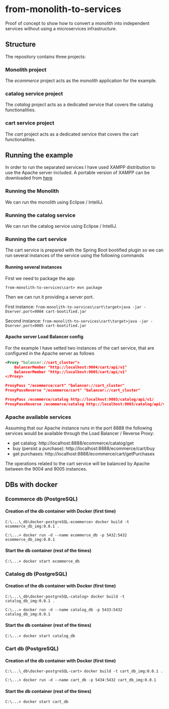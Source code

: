 # from-monolith-to-services
Proof of concept to show how to convert a monolith into independent services without using a microservices infrastructure.

## Structure
The repository contains three projects:

### Monolith project
The *ecommerce* project acts as the _monolith_ application for the example.

### catalog service project
The *catalog* project acts as a dedicated service that covers the catalog functionalities.

### cart service project
The *cart* project acts as a dedicated service that covers the cart functionalities.

## Running the example
In order to run the separated services I have used XAMPP distribution to use the Apache server included.
A portable version of XAMPP can be downloaded from [here](https://portableapps.com/apps/development/xampp)

### Running the Monolith
We can run the monolith using Eclipse / IntelliJ.

### Running the catalog service
We can run the catalog service using Eclipse / IntelliJ.

### Running the cart service
The cart service is prepared with the Spring Boot bootified plugin so we can run several instances of the service using the following commands

#### Running several instances
First we need to package the app

`from-monolith-to-services\cart> mvn package`

Then we can run it providing a server port.

First instance:
`from-monolith-to-services\cart\target>java -jar -Dserver.port=9004 cart-bootified.jar`

Second instance:
`from-monolith-to-services\cart\target>java -jar -Dserver.port=9005 cart-bootified.jar`

#### Apache server Load Balancer config
For the example I have setted two instances of the cart service, that are configured in the Apache server as follows

```xml
<Proxy "balancer://cart_cluster">
	BalancerMember "http://localhost:9004/cart/api/v1"
	BalancerMember "http://localhost:9005/cart/api/v1"
</Proxy>

ProxyPass "/ecommerce/cart" "balancer://cart_cluster"
ProxyPassReverse "/ecommerce/cart" "balancer://cart_cluster"

ProxyPass /ecommerce/catalog http://localhost:9003/catalog/api/v1/
ProxyPassReverse /ecommerce/catalog http://localhost:9003/catalog/api/v1/
```

### Apache available services
Assuming that our Apache instance runs in the port 8888 the following services would be available through the Load Balancer / Reverse Proxy:

* get catalog: http://localhost:8888/ecommerce/catalog/get
* buy (persist a purchase): http://localhost:8888/ecommerce/cart/buy
* get purchases: http://localhost:8888/ecommerce/cart/getPurchases

The operations related to the cart service will be balanced by Apache between the 9004 and 9005 instances.

## DBs with docker

### Ecommerce db (PostgreSQL)

#### Creation of the db container with Docker (first time)
`C:\...\_db\docker-postgreSQL-ecommerce> docker build -t ecommerce_db_img:0.0.1 .`

`C:\...> docker run -d --name ecommerce_db -p 5432:5432 ecommerce_db_img:0.0.1`

#### Start the db container (rest of the times)

`C:\...> docker start ecommerce_db`

### Catalog db (PostgreSQL)

#### Creation of the db container with Docker (first time)
`C:\...\_db\docker-postgreSQL-catalog> docker build -t catalog_db_img:0.0.1 .`

`C:\...> docker run -d --name catalog_db -p 5433:5432 catalog_db_img:0.0.1`

#### Start the db container (rest of the times)

`C:\...> docker start catalog_db`

### Cart db (PostgreSQL)

#### Creation of the db container with Docker (first time)
`C:\...\_db\docker-postgreSQL-cart> docker build -t cart_db_img:0.0.1 .`

`C:\...> docker run -d --name cart_db -p 5434:5432 cart_db_img:0.0.1`

#### Start the db container (rest of the times)

`C:\...> docker start cart_db`
